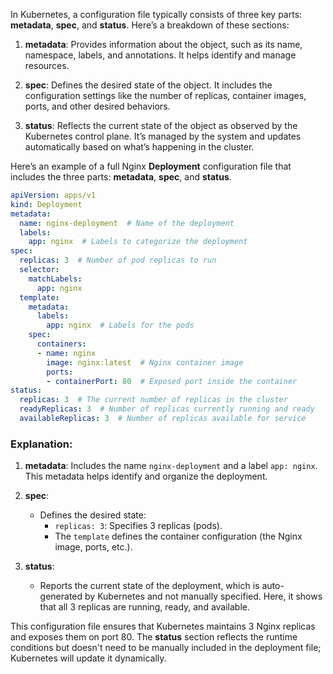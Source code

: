 In Kubernetes, a configuration file typically consists of three key parts: **metadata**, **spec**, and **status**. Here’s a breakdown of these sections:

1. **metadata**: Provides information about the object, such as its name, namespace, labels, and annotations. It helps identify and manage resources.
   
2. **spec**: Defines the desired state of the object. It includes the configuration settings like the number of replicas, container images, ports, and other desired behaviors.

3. **status**: Reflects the current state of the object as observed by the Kubernetes control plane. It’s managed by the system and updates automatically based on what’s happening in the cluster.

Here’s an example of a full Nginx **Deployment** configuration file that includes the three parts: **metadata**, **spec**, and **status**.

```yaml
apiVersion: apps/v1
kind: Deployment
metadata:
  name: nginx-deployment  # Name of the deployment
  labels:
    app: nginx  # Labels to categorize the deployment
spec:
  replicas: 3  # Number of pod replicas to run
  selector:
    matchLabels:
      app: nginx
  template:
    metadata:
      labels:
        app: nginx  # Labels for the pods
    spec:
      containers:
      - name: nginx
        image: nginx:latest  # Nginx container image
        ports:
        - containerPort: 80  # Exposed port inside the container
status:
  replicas: 3  # The current number of replicas in the cluster
  readyReplicas: 3  # Number of replicas currently running and ready
  availableReplicas: 3  # Number of replicas available for service
```

### Explanation:
1. **metadata**: Includes the name `nginx-deployment` and a label `app: nginx`. This metadata helps identify and organize the deployment.
   
2. **spec**:
   - Defines the desired state:
     - `replicas: 3`: Specifies 3 replicas (pods).
     - The `template` defines the container configuration (the Nginx image, ports, etc.).

3. **status**:
   - Reports the current state of the deployment, which is auto-generated by Kubernetes and not manually specified. Here, it shows that all 3 replicas are running, ready, and available.

This configuration file ensures that Kubernetes maintains 3 Nginx replicas and exposes them on port 80. The **status** section reflects the runtime conditions but doesn't need to be manually included in the deployment file; Kubernetes will update it dynamically.
